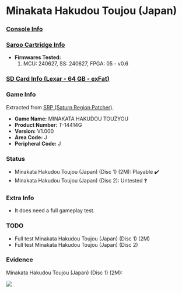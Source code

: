 # Minakata Hakudou Toujou (Japan)

### [Console Info](../../../../Info/Consoles/VA13/README.md)

### [Saroo Cartridge Info](../../../../Info/Cartridges/RetroGameParadiseStore/1.32F/README.md)

- <b>Firmwares Tested:</b>
  1. MCU: 240627, SS: 240627, FPGA: 05 - v0.6

### [SD Card Info (Lexar - 64 GB - exFat)](../../../../Info/SdCards/Lexar/64GB/exfat/README.md)

### Game Info

Extracted from [SRP (Saturn Region Patcher)](https://segaxtreme.net/resources/saturn-region-patcher.81/download).

- <b>Game Name:</b> MINAKATA HAKUDOU TOUZYOU
- <b>Product Number:</b> T-14414G
- <b>Version:</b> V1.000
- <b>Area Code:</b> J
- <b>Peripheral Code:</b> J

### Status

- Minakata Hakudou Toujou (Japan) (Disc 1) (2M): Playable :heavy_check_mark:
- Minakata Hakudou Toujou (Japan) (Disc 2): Untested :question:

### Extra Info

- It does need a full gameplay test.

### TODO

- Full test Minakata Hakudou Toujou (Japan) (Disc 1) (2M)
- Full test Minakata Hakudou Toujou (Japan) (Disc 2)

### Evidence

Minakata Hakudou Toujou (Japan) (Disc 1) (2M):

[![](https://img.youtube.com/vi/QMEMb6wpbwY/0.jpg)](https://www.youtube.com/watch?v=QMEMb6wpbwY)
